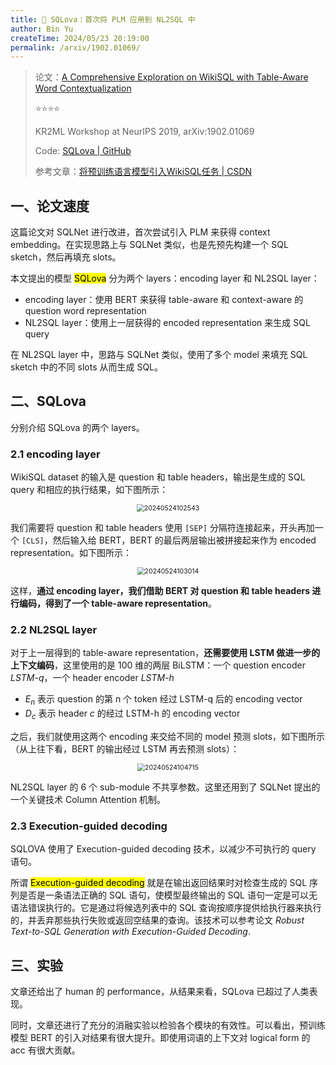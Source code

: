 ```yaml
---
title: 🐋 SQLova：首次将 PLM 应用到 NL2SQL 中
author: Bin Yu
createTime: 2024/05/23 20:19:00
permalink: /arxiv/1902.01069/
---
```


> 论文：[A Comprehensive Exploration on WikiSQL with Table-Aware Word Contextualization](https://arxiv.org/abs/1902.01069)
>
> ⭐⭐⭐⭐
>
> KR2ML Workshop at NeurIPS 2019, arXiv:1902.01069
>
> Code: [SQLova | GitHub](https://github.com/naver/sqlova)
>
> 参考文章：[将预训练语言模型引入WikiSQL任务 | CSDN](https://blog.csdn.net/u011426236/article/details/135117705)

## 一、论文速度

这篇论文对 SQLNet 进行改进，首次尝试引入 PLM 来获得 context embedding。在实现思路上与 SQLNet 类似，也是先预先构建一个 SQL sketch，然后再填充 slots。

本文提出的模型 <mark>SQLova</mark> 分为两个 layers：encoding layer 和 NL2SQL layer：

- encoding layer：使用 BERT 来获得 table-aware 和 context-aware 的 question word representation
- NL2SQL layer：使用上一层获得的 encoded representation 来生成 SQL query

在 NL2SQL layer 中，思路与 SQLNet 类似，使用了多个 model 来填充 SQL sketch 中的不同 slots 从而生成 SQL。

## 二、SQLova

分别介绍 SQLova 的两个 layers。

### 2.1 encoding layer

WikiSQL dataset 的输入是 question 和 table headers，输出是生成的 SQL query 和相应的执行结果，如下图所示：

<center><img src="https://notebook-img-1304596351.cos.ap-beijing.myqcloud.com/img/20240524102543.png" alt="20240524102543" style="zoom:75%;"></center>

我们需要将 question 和 table headers 使用 `[SEP]` 分隔符连接起来，开头再加一个 `[CLS]`，然后输入给 BERT，BERT 的最后两层输出被拼接起来作为 encoded representation。如下图所示：

<center><img src="https://notebook-img-1304596351.cos.ap-beijing.myqcloud.com/img/20240524103014.png" alt="20240524103014" style="zoom:75%;"></center>

这样，**通过 encoding layer，我们借助 BERT 对 question 和 table headers 进行编码，得到了一个 table-aware representation**。

### 2.2 NL2SQL layer

对于上一层得到的 table-aware representation，**还需要使用 LSTM 做进一步的上下文编码**，这里使用的是 100 维的两层 BiLSTM：一个 question encoder *LSTM-q*，一个 header encoder *LSTM-h*

- $E_n$ 表示 question 的第 n 个 token 经过 LSTM-q 后的 encoding vector
- $D_c$ 表示 header *c* 的经过 LSTM-h 的 encoding vector

之后，我们就使用这两个 encoding 来交给不同的 model 预测 slots，如下图所示（从上往下看，BERT 的输出经过 LSTM 再去预测 slots）：

<center><img src="https://notebook-img-1304596351.cos.ap-beijing.myqcloud.com/img/20240524104715.png" alt="20240524104715" style="zoom:75%;"></center>

NL2SQL layer 的 6 个 sub-module 不共享参数。这里还用到了 SQLNet 提出的一个关键技术 Column Attention 机制。

### 2.3 Execution-guided decoding

SQLOVA 使用了 Execution-guided decoding 技术，以减少不可执行的 query 语句。

所谓 <mark>Execution-guided decoding</mark> 就是在输出返回结果时对检查生成的 SQL 序列是否是一条语法正确的 SQL 语句，使模型最终输出的 SQL 语句一定是可以无语法错误执行的。它是通过将候选列表中的 SQL 查询按顺序提供给执行器来执行的，并丢弃那些执行失败或返回空结果的查询。该技术可以参考论文 *Robust Text-to-SQL Generation with Execution-Guided Decoding*.

## 三、实验

文章还给出了 human 的 performance，从结果来看，SQLova 已超过了人类表现。

同时，文章还进行了充分的消融实验以检验各个模块的有效性。可以看出，预训练模型 BERT 的引入对结果有很大提升。即使用词语的上下文对 logical form 的 acc 有很大贡献。
